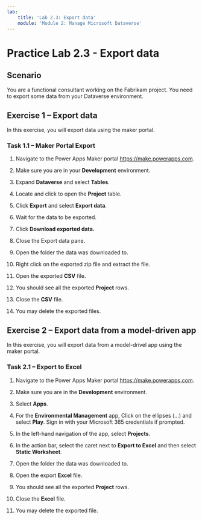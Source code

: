 ```yaml
---
lab:
    title: 'Lab 2.3: Export data'
    module: 'Module 2: Manage Microsoft Dataverse'
---
```


# Practice Lab 2.3 - Export data

## Scenario

You are a functional consultant working on the Fabrikam project. You need to export some data from your Dataverse environment.

## Exercise 1 – Export data

In this exercise, you will export data using the maker portal.

### Task 1.1 – Maker Portal Export

1. Navigate to the Power Apps Maker portal <https://make.powerapps.com>.

1. Make sure you are in your **Development** environment.

1. Expand **Dataverse** and select **Tables**.

1. Locate and click to open the **Project** table.

1. Click **Export** and select **Export data**.

1. Wait for the data to be exported.

1. Click **Download exported data.**

1. Close the Export data pane.

1. Open the folder the data was downloaded to.

1. Right click on the exported zip file and extract the file.

1. Open the exported **CSV** file.

1. You should see all the exported **Project** rows.

1. Close the **CSV** file.

1. You may delete the exported files.

## Exercise 2 – Export data from a model-driven app

In this exercise, you will export data from a model-drivel app using the maker portal.

### Task 2.1 – Export to Excel

1. Navigate to the Power Apps Maker portal <https://make.powerapps.com>.

1. Make sure you are in the **Development** environment.

1. Select **Apps**.

1. For the **Environmental Management** app, Click on the ellipses (...) and select **Play**. Sign in with your Microsoft 365 credentials if prompted.

1. In the left-hand navigation of the app, select **Projects**.

1. In the action bar, select the caret next to **Export to Excel** and then select **Static Worksheet**.

1. Open the folder the data was downloaded to.

1. Open the export **Excel** file.

1. You should see all the exported **Project** rows.

1. Close the **Excel** file.

1. You may delete the exported file.

